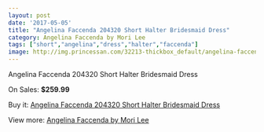 ```yaml
---
layout: post
date: '2017-05-05'
title: "Angelina Faccenda 204320 Short Halter Bridesmaid Dress"
category: Angelina Faccenda by Mori Lee
tags: ["short","angelina","dress","halter","faccenda"]
image: http://img.princessan.com/32213-thickbox_default/angelina-faccenda-204320-short-halter-bridesmaid-dress.jpg
---
```

Angelina Faccenda 204320 Short Halter Bridesmaid Dress

On Sales: **$259.99**
<a href="https://www.princessan.com/en/14761-angelina-faccenda-204320-short-halter-bridesmaid-dress.html"><amp-img layout="responsive" width="600" height="600" src="//img.princessan.com/32213-thickbox_default/angelina-faccenda-204320-short-halter-bridesmaid-dress.jpg" alt="Angelina Faccenda 204320 Short Halter Bridesmaid Dress 0" /></a>
<a href="https://www.princessan.com/en/14761-angelina-faccenda-204320-short-halter-bridesmaid-dress.html"><amp-img layout="responsive" width="600" height="600" src="//img.princessan.com/32217-thickbox_default/angelina-faccenda-204320-short-halter-bridesmaid-dress.jpg" alt="Angelina Faccenda 204320 Short Halter Bridesmaid Dress 1" /></a>
<a href="https://www.princessan.com/en/14761-angelina-faccenda-204320-short-halter-bridesmaid-dress.html"><amp-img layout="responsive" width="600" height="600" src="//img.princessan.com/32216-thickbox_default/angelina-faccenda-204320-short-halter-bridesmaid-dress.jpg" alt="Angelina Faccenda 204320 Short Halter Bridesmaid Dress 2" /></a>
<a href="https://www.princessan.com/en/14761-angelina-faccenda-204320-short-halter-bridesmaid-dress.html"><amp-img layout="responsive" width="600" height="600" src="//img.princessan.com/32215-thickbox_default/angelina-faccenda-204320-short-halter-bridesmaid-dress.jpg" alt="Angelina Faccenda 204320 Short Halter Bridesmaid Dress 3" /></a>
<a href="https://www.princessan.com/en/14761-angelina-faccenda-204320-short-halter-bridesmaid-dress.html"><amp-img layout="responsive" width="600" height="600" src="//img.princessan.com/32214-thickbox_default/angelina-faccenda-204320-short-halter-bridesmaid-dress.jpg" alt="Angelina Faccenda 204320 Short Halter Bridesmaid Dress 4" /></a>

Buy it: [Angelina Faccenda 204320 Short Halter Bridesmaid Dress](https://www.princessan.com/en/14761-angelina-faccenda-204320-short-halter-bridesmaid-dress.html "Angelina Faccenda 204320 Short Halter Bridesmaid Dress")

View more: [Angelina Faccenda by Mori Lee](https://www.princessan.com/en/108- "Angelina Faccenda by Mori Lee")